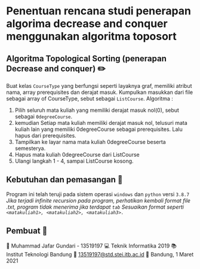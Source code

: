 # Penentuan rencana studi penerapan algorima decrease and conquer menggunakan algoritma toposort

## Algoritma Topological Sorting (penerapan Decrease and conquer) :pencil2:
Buat kelas `CourseType` yang berfungsi seperti layaknya graf, memiliki atribut nama, array prerequisites dan derajat masuk. Kumpulkan masukkan dari file sebagai array of CourseType, sebut sebagai `ListCourse`.
Algoritma : 
1. Pilih seluruh mata kuliah yang memiliki derajat masuk nol(0), sebut sebagai `0degreeCourse`.
2. kemudian Setiap mata kuliah memiliki derajat masuk nol, telusuri mata kuliah lain yang memiliki 0degreeCourse sebagai prerequisites. Lalu hapus dari prerequisites.
3. Tampilkan ke layar nama mata kuliah 0degreeCourse beserta semesterya.
4. Hapus mata kuliah 0degreeCourse dari ListCourse
5. Ulangi langkah 1 - 4, sampai ListCourse kosong.

## Kebutuhan dan pemasangan :hammer:
Program ini telah teruji pada sistem operasi `windows` dan `python` versi `3.8.7`
*Jika terjadi infinite recursion pada program, perhatikan kembali format file .txt, program tidak menerima jika terdapat `tab`*
*Sesuaikan format seperti `<matakuliah1>, <matakuliah2>, <matakuliah3>.`*

## Pembuat :pushpin:
:runner: Muhammad Jafar Gundari - 13519197
:computer: Teknik Informatika 2019
:books: Institut Teknologi Bandung
:email: 13519197@std.stei.itb.ac.id
:date: Bandung, 1 Maret 2021